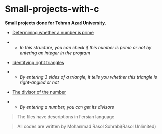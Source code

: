 # Small-projects-with-c
**Small projects done for Tehran Azad University.**

- [Determining whether a number is prime](https://github.com/Rasol-Unlimited/Small-projects-with-c/tree/main/Determining%20whether%20a%20number%20is%20prime)
- - _In this structure, you can check if this number is prime or not by entering an integer in the program_

- [Identifying right triangles](https://github.com/Rasol-Unlimited/Small-projects-with-c/tree/main/Identifying%20right%20triangles)
- - _By entering 3 sides of a triangle, it tells you whether this triangle is right-angled or not_

- [The divisor of the number](https://github.com/Rasol-Unlimited/Small-projects-with-c/tree/main/The%20divisor%20of%20the%20number)
- - _By entering a number, you can get its divisors_

> The files have descriptions in Persian language

> All codes are written by Mohammad Rasol Sohrabi(Rasol Unlimited)
